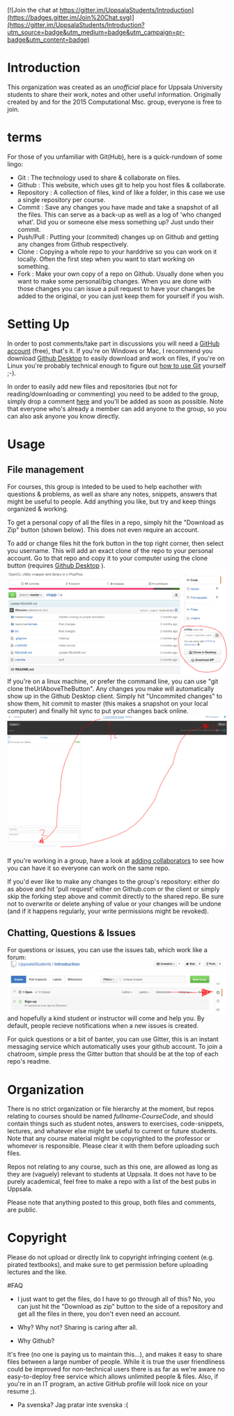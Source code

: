[![Join the chat at https://gitter.im/UppsalaStudents/Introduction](https://badges.gitter.im/Join%20Chat.svg)](https://gitter.im/UppsalaStudents/Introduction?utm_source=badge&utm_medium=badge&utm_campaign=pr-badge&utm_content=badge)

# Introduction
  This organization was created as an *unofficial* place for Uppsala University students to share their work, notes and other useful information. Originally created by and for the 2015 Computational Msc. group, everyone is free to join.

# terms
For those of you unfamiliar with Git(Hub), here is a quick-rundown of some lingo:
* Git : The technology used to share & collaborate on files.
* Github : This website, which uses git to help you host files & collaborate. 
* Repository : A collection of files, kind of like a folder, in this case we use a single repository per course.
* Commit : Save any changes you have made and take a snapshot of all the files. This can serve as a back-up as well as a log 
   of 'who changed what'. Did you or someone else mess something up? Just undo their commit.
* Push/Pull : Putting your (commited) changes up on Github and getting any changes from Github respectively.
* Clone : Copying a whole repo to your harddrive so you can work on it locally. Often the first step when you want to start working on something.
* Fork : Make your own copy of a repo on Github. Usually done when you want to make some personal/big changes. When you are done with those changes you can issue a pull request to have your changes be added to the original, or you can just keep them for yourself if you wish. 

# Setting Up
In order to post comments/take part in discussions you will need a [GitHub account](https://github.com/join) (free), that's it. If you're on Windows or Mac, I recommend you download [Github Desktop](https://desktop.github.com/) to easily download and work on files, if you're on Linux you're probably technical enough to figure out [how to use Git](https://help.github.com/articles/set-up-git/#platform-linux) yourself ;-).

In order to easily add new files and repositories (but not for reading/downloading or commenting) you need to be added to the group, simply drop a comment [here](https://github.com/UppsalaStudents/Introduction/issues/1) and you'll be added as soon as possible. Note that everyone who's already a member can add anyone to the group, so you can also ask anyone you know directly.

# Usage

## File management
For courses, this group is inteded to be used to help eachother with questions & problems, as well as share any notes, snippets, answers that might be useful to people. Add anything you like, but try and keep things organized & working.

 To get a personal copy of all the files in a repo, simply hit the "Download as Zip" button (shown below). This does not even require an account.
 
To add or change files hit the fork button in the top right corner, then select you username. This will add an exact clone of the repo to your personal account. Go to that repo and copy it to your computer using the clone button (requires [Github Desktop](https://desktop.github.com/) ).
![buttons](/Images/github_clone.PNG?raw=true)
If you're on a linux machine, or prefer the command line, you can use "git clone theUrlAboveTheButton". Any changes you make will automatically show up in the Github Desktop client. Simply hit "Uncommited changes" to show them, hit commit to master (this makes a snapshot on your local computer) and finally hit sync to put your changes back online.
![Github Sync](/Images/github_push.PNG?raw=true)

If you're working in a group, have a look at [adding collaborators](https://help.github.com/articles/adding-collaborators-to-a-personal-repository/) to see how you can have it so everyone can work on the same repo. 

If you'd ever like to make any changes to the group's repository: either do as above and hit 'pull request' either on Github.com or the client or simply skip the forking step above and commit directly to the shared repo. Be sure not to overwrite or delete anyhing of value or your changes will be undone (and if it happens regularly, your write permissions might be revoked). 

## Chatting, Questions & Issues

For questions or issues, you can use the issues tab, which work like a forum: ![issues tab](/Images/issues.PNG?raw=true) and hopefully a kind student or instructor will come and help you. By default, people recieve notifications when a new issues is created. 

For quick questions or a bit of banter, you can use Gitter, this is an instant messaging service which automatically uses your github account. To join a chatroom, simple press the Gitter button that should be at the top of each repo's readme. 


# Organization
  There is no strict organization or file hierarchy at the moment, but repos relating to courses should be named *fullname-CourseCode*, and should contain things such as student notes, answers to exercises, code-snippets, lectures, and whatever else might be useful to current or future students. Note that any course material might be copyrighted to the professor or whomever is responsible. Please clear it with them before uploading such files.
  
  Repos not relating to any course, such as this one, are allowed as long as they are (vaguely) relevant to students at Uppsala. It does not have to be purely academical, feel free to make a repo with a list of the best pubs in Uppsala.
  
  Please note that anything posted to this group, both files and comments, are public.

# Copyright
 Please do not upload or directly link to copyright infringing content (e.g. pirated  textbooks), and make sure to get permission before uploading lectures and the like.

#FAQ
* I just want to get the files, do I have to go through all of this?
  No, you can just hit the "Download as zip" button to the side of a repository and get all the files in there, you don't even need an account.

* Why?
  Why not? Sharing is caring after all.

* Why Github?

 It's free (no one is paying us to maintain this...), and makes it easy to share files between a large number of people. While it is true the user friendliness could be improved for non-technical users there is as far as we're aware no easy-to-deploy free service which allows unlimited people & files. Also, if you're in an IT program, an active GitHub profile will look nice on your resume ;).

* Pa svenska?
  Jag pratar inte svenska :(
